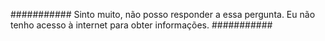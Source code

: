 ###########
Sinto muito, não posso responder a essa pergunta. Eu não tenho acesso à internet para obter informações.
###########
